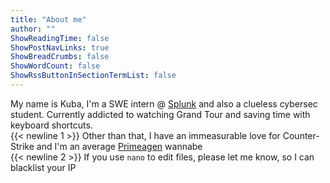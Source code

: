 ```yaml
---
title: "About me"
author: ""
ShowReadingTime: false
ShowPostNavLinks: true
ShowBreadCrumbs: false
ShowWordCount: false
ShowRssButtonInSectionTermList: false
---
```


My name is Kuba, I'm a SWE intern @ [Splunk](https://www.splunk.com/) and also a clueless cybersec student.
Currently addicted to watching Grand Tour and saving time with keyboard shortcuts.  
{{< newline 1 >}}
Other than that, I have an immeasurable love for Counter-Strike
and I'm an average [Primeagen](https://www.twitch.tv/theprimeagen) wannabe  
{{< newline 2 >}}
If you use `nano` to edit files, please let me know, so I can blacklist your IP
